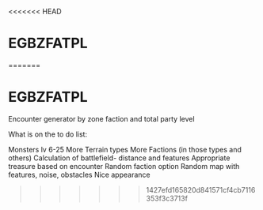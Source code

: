 <<<<<<< HEAD
# EGBZFATPL
=======
# EGBZFATPL
Encounter generator by zone faction and total party level

What is on the to do list: 

Monsters lv 6-25
More Terrain types
More Factions (in those types and others)
Calculation of battlefield- distance and features 
Appropriate treasure based on encounter
Random faction option
Random map with features, noise, obstacles
Nice appearance
>>>>>>> 1427efd165820d841571cf4cb7116353f3c3713f
